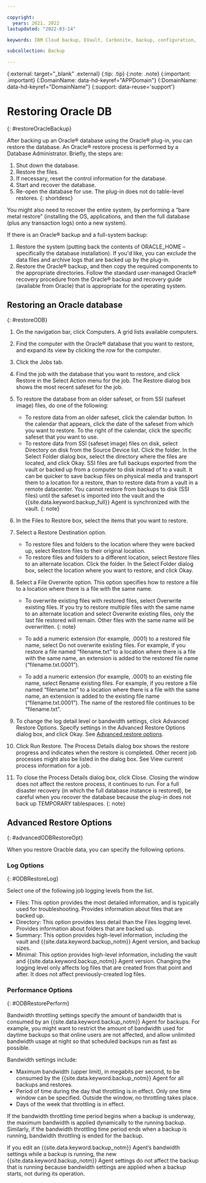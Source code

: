 ```yaml
---

copyright:
  years: 2021, 2022
lastupdated: "2022-03-14"

keywords: IBM Cloud backup, EVault, Carbonite, backup, configuration,

subcollection: Backup

---
```

{:external: target="_blank" .external}
{:tip: .tip}
{:note: .note}
{:important: .important}
{:DomainName: data-hd-keyref="APPDomain"}
{:DomainName: data-hd-keyref="DomainName"}
{:support: data-reuse='support'}

# Restoring Oracle DB
{: #restoreOracleBackup}

After backing up an Oracle&reg; database using the Oracle&reg; plug-in, you can restore the database. An Oracle&reg; restore process is performed by a Database Administrator. Briefly, the steps are:
1. Shut down the database.
2. Restore the files.
3. If necessary, reset the control information for the database.
4. Start and recover the database.
5. Re-open the database for use.
The plug-in does not do table-level restores. 
{: shortdesc}

You might also need to recover the entire system, by performing a “bare metal restore” (installing the OS, applications, and then the full database (plus any transaction logs) onto a new system).

If there is an Oracle&reg; backup and a full-system backup:
1. Restore the system (putting back the contents of ORACLE_HOME – specifically the database installation). If you'd like, you can exclude the data files and archive logs that are backed up by the plug-in.
2. Restore the Oracle&reg; backup, and then copy the required components to the appropriate directories. Follow the standard user-managed Oracle&reg; recovery procedure from the Oracle&reg; backup and recovery guide (available from Oracle) that is appropriate for the operating system.

## Restoring an Oracle database
{: #restoreODB}


1. On the navigation bar, click Computers. A grid lists available computers.
2. Find the computer with the Oracle&reg; database that you want to restore, and expand its view by clicking the row for the computer.
3. Click the Jobs tab.
4. Find the job with the database that you want to restore, and click Restore in the Select Action menu for the job. The Restore dialog box shows the most recent safeset for the job.
5. To restore the database from an older safeset, or from SSI (safeset image) files, do one of the following:
   - To restore data from an older safeset, click the calendar button. In the calendar that appears, click the date of the safeset from which you want to restore. To the right of the calendar, click the specific safeset that you want to use.
   - To restore data from SSI (safeset image) files on disk, select Directory on disk from the Source Device list. Click the folder. In the Select Folder dialog box, select the directory where the files are located, and click Okay. 
   SSI files are full backups exported from the vault or backed up from a computer to disk instead of to a vault. It can be quicker to save backup files on physical media and transport them to a location for a restore, than to restore data from a vault in a remote datacenter. You cannot restore from backups to disk (SSI files) until the safeset is imported into the vault and the {{site.data.keyword.backup_full}} Agent is synchronized with the vault.
   {: note}

6. In the Files to Restore box, select the items that you want to restore.
7. Select a Restore Destination option.
   - To restore files and folders to the location where they were backed up, select Restore files to their original location.
   - To restore files and folders to a different location, select Restore files to an alternate location. Click the folder. In the Select Folder dialog box, select the location where you want to restore, and click Okay.
8. Select a File Overwrite option. This option specifies how to restore a file to a location where there is a file with the same name.
   - To overwrite existing files with restored files, select Overwrite existing files.
   If you try to restore multiple files with the same name to an alternate location and select Overwrite existing files, only the last file restored will remain. Other files with the same name will be overwritten.
   {: note}

   - To add a numeric extension (for example, .0001) to a restored file name, select Do not overwrite existing files. For example, if you restore a file named “filename.txt” to a location where there is a file with the same name, an extension is added to the restored file name (“filename.txt.0001”).
   - To add a numeric extension (for example, .0001) to an existing file name, select Rename existing files. For example, if you restore a file named “filename.txt” to a location where there is a file with the same name, an extension is added to the existing file name (“filename.txt.0001”). The name of the restored file continues to be “filename.txt”.
9. To change the log detail level or bandwidth settings, click Advanced Restore Options. Specify settings in the Advanced Restore Options dialog box, and click Okay. See [Advanced restore options](#advancedODBRestoreOp).
10. Click Run Restore. The Process Details dialog box shows the restore progress and indicates when the restore is completed. Other recent job processes might also be listed in the dialog box. See View current process information for a job.
11. To close the Process Details dialog box, click Close. Closing the window does not affect the restore process, it continues to run.
   For a full disaster recovery (in which the full database instance is restored), be careful when you recover the database because the plug-in does not back up TEMPORARY tablespaces.
   {: note}

## Advanced Restore Options
{: #advancedODBRestoreOpt}

When you restore Oracble data, you can specify the following options.

### Log Options
{: #ODBRestoreLog}

Select one of the following job logging levels from the list.
- Files: This option provides the most detailed information, and is typically used for troubleshooting. Provides information about files that are backed up.
- Directory: This option provides less detail than the Files logging level. Provides information about folders that are backed up.
- Summary: This option provides high-level information, including the vault and {{site.data.keyword.backup_notm}} Agent version, and backup sizes.
- Minimal: This option provides high-level information, including the vault and {{site.data.keyword.backup_notm}} Agent version.
Changing the logging level only affects log files that are created from that point and after. It does not affect previously-created log files.

### Performance Options
{: #ODBRestorePerform}

Bandwidth throttling settings specify the amount of bandwidth that is consumed by an {{site.data.keyword.backup_notm}} Agent for backups. For example, you might want to restrict the amount of bandwidth used for daytime backups so that online users are not affected, and allow unlimited bandwidth usage at night so that scheduled backups run as fast as possible.

Bandwidth settings include:
- Maximum bandwidth (upper limit), in megabits per second, to be consumed by the {{site.data.keyword.backup_notm}} Agent for all backups and restores.
- Period of time during the day that throttling is in effect. Only one time window can be specified. Outside the window, no throttling takes place.
- Days of the week that throttling is in effect.

If the bandwidth throttling time period begins when a backup is underway, the maximum bandwidth is applied dynamically to the running backup. Similarly, if the bandwidth throttling time period ends when a backup is running, bandwidth throttling is ended for the backup.

If you edit an {{site.data.keyword.backup_notm}} Agent’s bandwidth settings while a backup is running, the new {{site.data.keyword.backup_notm}} Agent settings do not affect the backup that is running because bandwidth settings are applied when a backup starts, not during its operation.



